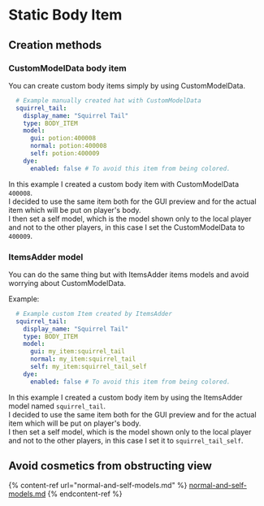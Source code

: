 # Static Body Item

## Creation methods

### CustomModelData body item

You can create custom body items simply by using CustomModelData.

```yaml
  # Example manually created hat with CustomModelData
  squirrel_tail:
    display_name: "Squirrel Tail"
    type: BODY_ITEM
    model:
      gui: potion:400008
      normal: potion:400008
      self: potion:400009
    dye:
      enabled: false # To avoid this item from being colored.
```

In this example I created a custom body item with CustomModelData `400008`.\
I decided to use the same item both for the GUI preview and for the actual item which will be put on player's body.\
I then set a self model, which is the model shown only to the local player and not to the other players, in this case I set the CustomModelData to `400009`.&#x20;

### ItemsAdder model

You can do the same thing but with ItemsAdder items models and avoid worrying about CustomModelData.

Example:

```yaml
  # Example custom Item created by ItemsAdder
  squirrel_tail:
    display_name: "Squirrel Tail"
    type: BODY_ITEM
    model:
      gui: my_item:squirrel_tail
      normal: my_item:squirrel_tail
      self: my_item:squirrel_tail_self
    dye:
      enabled: false # To avoid this item from being colored.
```

In this example I created a custom body item by using the ItemsAdder model named `squirrel_tail`.\
I decided to use the same item both for the GUI preview and for the actual item which will be put on player's body.\
I then set a self model, which is the model shown only to the local player and not to the other players, in this case I set it to `squirrel_tail_self`.

## Avoid cosmetics from obstructing view

{% content-ref url="normal-and-self-models.md" %}
[normal-and-self-models.md](normal-and-self-models.md)
{% endcontent-ref %}
